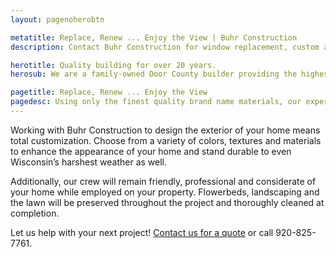```yaml
---
layout: pagenoherobtn

metatitle: Replace, Renew ... Enjoy the View | Buhr Construction
description: Contact Buhr Construction for window replacement, custom and Certainteed siding, brand name Marvin and Integrity windows in Green Bay, Door County and Kewaunee.

herotitle: Quality building for over 20 years.
herosub: We are a family-owned Door County builder providing the highest quality in full-service construction, remodeling, custom woodwork and roofing.

pagetitle: Replace, Renew ... Enjoy the View
pagedesc: Using only the finest quality brand name materials, our experienced and certified crew will not only bring curb appeal to your home or business, but also the assurance that your new windows and siding will provide optimal insulation for comfort and energy efficiency. 
---
```


Working with Buhr Construction to design the exterior of your home means total customization. Choose from a variety of colors, textures and materials to enhance the appearance of your home and stand durable to even Wisconsin’s harshest weather as well.

Additionally, our crew will remain friendly, professional and considerate of your home while employed on your property. Flowerbeds, landscaping and the lawn will be preserved throughout the project and thoroughly cleaned at completion. 


Let us help with your next project! <a target="_blank" href="/contact-buhr/">Contact us for a quote</a> or call 920-825-7761.